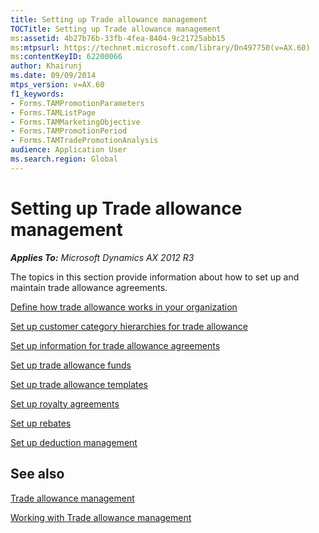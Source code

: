 ```yaml
---
title: Setting up Trade allowance management
TOCTitle: Setting up Trade allowance management
ms:assetid: 4b27b76b-33fb-4fea-8404-9c21725abb15
ms:mtpsurl: https://technet.microsoft.com/library/Dn497750(v=AX.60)
ms:contentKeyID: 62200066
author: Khairunj
ms.date: 09/09/2014
mtps_version: v=AX.60
f1_keywords:
- Forms.TAMPromotionParameters
- Forms.TAMListPage
- Forms.TAMMarketingObjective
- Forms.TAMPromotionPeriod
- Forms.TAMTradePromotionAnalysis
audience: Application User
ms.search.region: Global
---
```


# Setting up Trade allowance management 


_**Applies To:** Microsoft Dynamics AX 2012 R3_

The topics in this section provide information about how to set up and maintain trade allowance agreements.

[Define how trade allowance works in your organization](define-how-trade-allowance-works-in-your-organization.md)

[Set up customer category hierarchies for trade allowance](set-up-customer-category-hierarchies-for-trade-allowance.md)

[Set up information for trade allowance agreements](set-up-information-for-trade-allowance-agreements.md)

[Set up trade allowance funds](set-up-trade-allowance-funds.md)

[Set up trade allowance templates](set-up-trade-allowance-templates.md)

[Set up royalty agreements](set-up-royalty-agreements.md)

[Set up rebates](set-up-rebates.md)

[Set up deduction management](set-up-deduction-management.md)

## See also

[Trade allowance management](trade-allowance-management.md)

[Working with Trade allowance management](working-with-trade-allowance-management.md)

  



